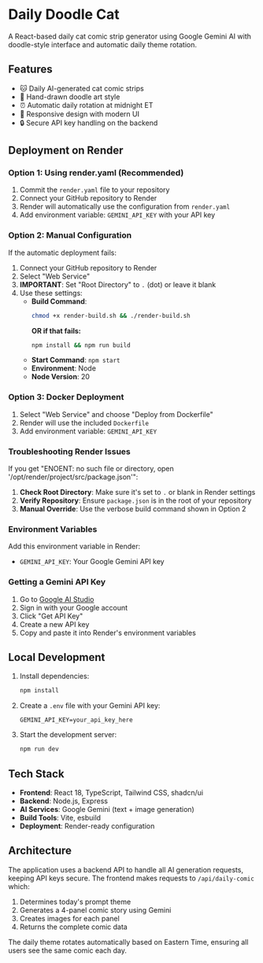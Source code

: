# Daily Doodle Cat

A React-based daily cat comic strip generator using Google Gemini AI with doodle-style interface and automatic daily theme rotation.

## Features

- 🐱 Daily AI-generated cat comic strips
- 🎨 Hand-drawn doodle art style
- ⏰ Automatic daily rotation at midnight ET
- 📱 Responsive design with modern UI
- 🔒 Secure API key handling on the backend

## Deployment on Render

### Option 1: Using render.yaml (Recommended)
1. Commit the `render.yaml` file to your repository
2. Connect your GitHub repository to Render
3. Render will automatically use the configuration from `render.yaml`
4. Add environment variable: `GEMINI_API_KEY` with your API key

### Option 2: Manual Configuration
If the automatic deployment fails:

1. Connect your GitHub repository to Render
2. Select "Web Service"
3. **IMPORTANT**: Set "Root Directory" to `.` (dot) or leave it blank
4. Use these settings:
   - **Build Command**: 
     ```bash
     chmod +x render-build.sh && ./render-build.sh
     ```
     **OR if that fails:**
     ```bash
     npm install && npm run build
     ```
   - **Start Command**: `npm start`
   - **Environment**: Node
   - **Node Version**: 20

### Option 3: Docker Deployment
1. Select "Web Service" and choose "Deploy from Dockerfile"
2. Render will use the included `Dockerfile`
3. Add environment variable: `GEMINI_API_KEY`

### Troubleshooting Render Issues
If you get "ENOENT: no such file or directory, open '/opt/render/project/src/package.json'":

1. **Check Root Directory**: Make sure it's set to `.` or blank in Render settings
2. **Verify Repository**: Ensure `package.json` is in the root of your repository
3. **Manual Override**: Use the verbose build command shown in Option 2

### Environment Variables
Add this environment variable in Render:
- `GEMINI_API_KEY`: Your Google Gemini API key

### Getting a Gemini API Key
1. Go to [Google AI Studio](https://aistudio.google.com/)
2. Sign in with your Google account
3. Click "Get API Key"
4. Create a new API key
5. Copy and paste it into Render's environment variables

## Local Development

1. Install dependencies:
   ```bash
   npm install
   ```

2. Create a `.env` file with your Gemini API key:
   ```
   GEMINI_API_KEY=your_api_key_here
   ```

3. Start the development server:
   ```bash
   npm run dev
   ```

## Tech Stack

- **Frontend**: React 18, TypeScript, Tailwind CSS, shadcn/ui
- **Backend**: Node.js, Express
- **AI Services**: Google Gemini (text + image generation)
- **Build Tools**: Vite, esbuild
- **Deployment**: Render-ready configuration

## Architecture

The application uses a backend API to handle all AI generation requests, keeping API keys secure. The frontend makes requests to `/api/daily-comic` which:

1. Determines today's prompt theme
2. Generates a 4-panel comic story using Gemini
3. Creates images for each panel
4. Returns the complete comic data

The daily theme rotates automatically based on Eastern Time, ensuring all users see the same comic each day.